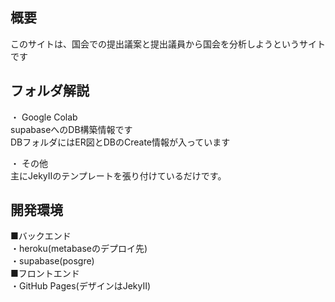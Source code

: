 ## 概要  
このサイトは、国会での提出議案と提出議員から国会を分析しようというサイトです  

## フォルダ解説  
・ Google Colab  
supabaseへのDB構築情報です  
DBフォルダにはER図とDBのCreate情報が入っています

・ その他  
主にJekyⅡのテンプレートを張り付けているだけです。  
  
## 開発環境  
■バックエンド  
・heroku(metabaseのデプロイ先)  
・supabase(posgre)  
■フロントエンド  
・GitHub Pages(デザインはJekyⅡ)  
